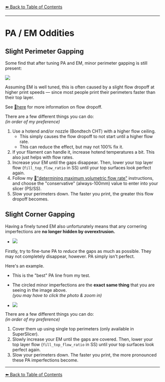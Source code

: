 [:arrow_left: Back to Table of Contents](/README.md)

---
# PA / EM Oddities
## Slight Perimeter Gapping
Some find that after tuning PA and EM, minor perimeter gapping is still present:

![](/images/perim-gapping-print.png)

Assuming EM is well tuned, this is often caused by a slight flow dropoff at higher print speeds — since most people print their perimeters faster than their top layer.

See [:page_facing_up:here](/articles/determining_max_volumetric_flow_rate.md#theory-vs-reality) for more information on flow dropoff.

There are a few different things you can do:\
*(in order of my preference)*
1. Use a hotend and/or nozzle (Bondtech CHT) with a higher flow ceiling.
    - This simply causes the flow dropoff to not start until a higher flow rate.
    - This can reduce the effect, but may not 100% fix it.
2. If your filament can handle it, increase hotend temperatures a bit. This also just helps with flow rates.
3. Increase your EM until the gaps disappear. Then, lower your top layer flow (`fill_top_flow_ratio` in SS) until your top surfaces look perfect again.
4. Follow my [:page_facing_up:"determining maximum volumetric flow rate"](/articles/determining_max_volumetric_flow_rate.md#theory-vs-reality) instructions, and choose the "conservative" (always-100mm) value to enter into your slicer (PS/SS).
5. Slow your perimeters down. The faster you print, the greater this flow dropoff becomes.

## Slight Corner Gapping

Having a finely tuned EM also unfortunately means that any cornering imperfections are **no longer hidden by overextrusion.** 

- ![](/images/corner-gapping-print.png)

Firstly, try to fine-tune PA to *reduce* the gaps as much as possible. They may not completely disappear, however. PA simply isn't perfect.

Here's an example.

- This is the "best" PA line from my test.

- The circled minor imperfections are the **exact same thing** that you are seeing in the image above.\
*(you may have to click the photo & zoom in)*
- ![](/images/corner-gapping.png)

There are a few different things you can do:\
*(in order of my preference)*
1. Cover them up using single top perimeters (only available in SuperSlicer).
2. Slowly increase your EM until the gaps are covered. Then, lower your top layer flow (`fill_top_flow_ratio` in SS) until your top surfaces look perfect again.
3. Slow your perimeters down. The faster you print, the more pronounced these PA imperfections become.

---

[:arrow_left: Back to Table of Contents](/README.md)